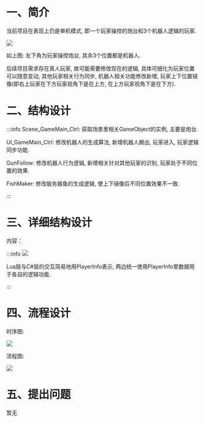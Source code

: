 # 一、简介
当前项目在表现上仍是单机模式, 即一个玩家操控的炮台和3个机器人逻辑的玩家.

![](https://cdn.nlark.com/yuque/0/2024/png/43288772/1719813620751-7ceab948-e523-4ce2-b813-873544ba0b72.png)

如上图: 左下角为玩家操控炮台, 其余3个位置都是机器人.

后续项目需求存在真人玩家, 故可能需要修改现在的逻辑, 具体可细化为玩家位置可以随意变动, 其他玩家相关行为同步, 机器人相关功能修改新增, 玩家上下位置镜像(即右上玩家在下方玩家视角下是在上方, 在上方玩家视角下是在下方).

# 二、结构设计
:::info
Scene_GameMain_Ctrl: 获取场景里相关GameObject的实例, 主要是炮台.

UI_GameMain_Ctrl: 修改机器人的生成算法, 新增机器人踢出, 玩家进入, 玩家逻辑同步功能.

GunFollow: 修改机器人行为逻辑, 新增相关针对其他玩家的识别, 玩家处于不同位置的效果.

FishMaker: 修改服务器鱼的生成逻辑, 使上下镜像后不同位置效果不一致.

:::



# 三、详细结构设计
内容：

:::info
![](https://cdn.nlark.com/yuque/0/2024/jpeg/43288772/1719818659449-cc6e2d30-a200-4ddd-841c-5a58a7568920.jpeg)

Lua层与C#层的交互简易地用PlayerInfo表示, 两边统一使用PlayerInfo里数据用于各自的逻辑功能.

:::



# 四、流程设计
时序图:

![](https://cdn.nlark.com/yuque/0/2024/png/43288772/1719822208801-746a093f-bc00-4d0f-9309-ebf997b6523e.png)

流程图: 

![](https://cdn.nlark.com/yuque/0/2024/png/43288772/1719820239260-7deb3181-9bb0-4ba5-9ae6-ac95d41ee26c.png)



# 五、提出问题
暂无



